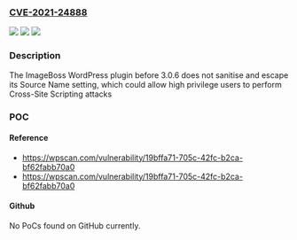 ### [CVE-2021-24888](https://cve.mitre.org/cgi-bin/cvename.cgi?name=CVE-2021-24888)
![](https://img.shields.io/static/v1?label=Product&message=ImageBoss%20%E2%80%93%20Images%20Up%20To%2060%25%20Smaller%20%26%20CDN&color=blue)
![](https://img.shields.io/static/v1?label=Version&message=3.0.6%3C%203.0.6%20&color=brighgreen)
![](https://img.shields.io/static/v1?label=Vulnerability&message=CWE-79%20Cross-site%20Scripting%20(XSS)&color=brighgreen)

### Description

The ImageBoss WordPress plugin before 3.0.6 does not sanitise and escape its Source Name setting, which could allow high privilege users to perform Cross-Site Scripting attacks

### POC

#### Reference
- https://wpscan.com/vulnerability/19bffa71-705c-42fc-b2ca-bf62fabb70a0
- https://wpscan.com/vulnerability/19bffa71-705c-42fc-b2ca-bf62fabb70a0

#### Github
No PoCs found on GitHub currently.

